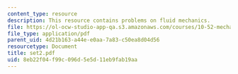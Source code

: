 ```yaml
---
content_type: resource
description: This resource contains problems on fluid mechanics.
file: https://ol-ocw-studio-app-qa.s3.amazonaws.com/courses/10-52-mechanics-of-fluids-spring-2006/8eb22f04f99c096d5e5d11eb9fab19aa_set2.pdf
file_type: application/pdf
parent_uid: 4d21b163-a44e-e0aa-7a83-c50ea8d04d56
resourcetype: Document
title: set2.pdf
uid: 8eb22f04-f99c-096d-5e5d-11eb9fab19aa
---
```

